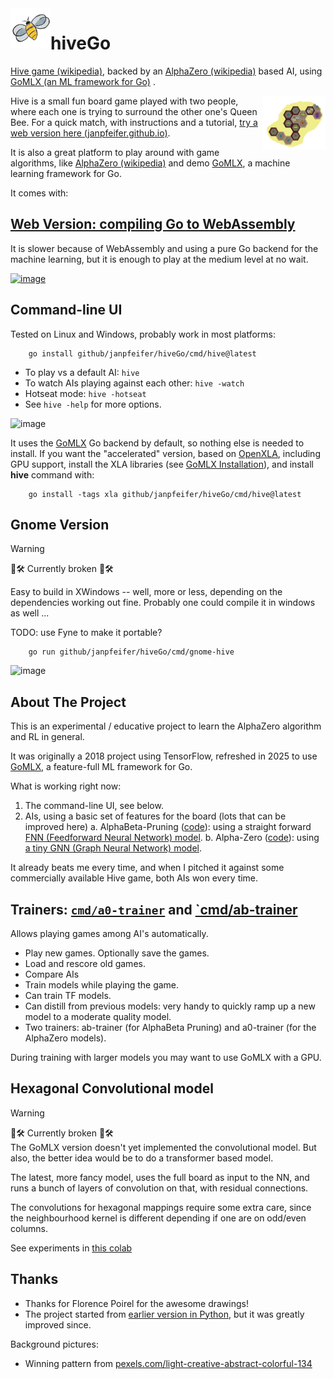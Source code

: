 <img align="left" src="images/Queen.png" alt="Queen Bee" width="64px"/>

# hiveGo <br/>

[Hive game (wikipedia)](https://en.wikipedia.org/wiki/Hive_(game)), backed by an [AlphaZero (wikipedia)](https://en.wikipedia.org/wiki/AlphaZero) 
based AI, using [GoMLX (an ML framework for Go)](https://github.com/gomlx/gomlx) .

<a href="https://janpfeifer.github.io/hiveGo/www/hive/"><img align="right" src="www/hive/assets/endgame.png" alt="Ant" width="100px"/></a>

Hive is a small fun board game played with two people, where each one is trying to surround the other one's Queen Bee.
For a quick match, with instructions and a tutorial, 
[try a web version here (janpfeifer.github.io)](https://janpfeifer.github.io/hiveGo/www/hive/).

It is also a great platform to play around with game algorithms, like [AlphaZero (wikipedia)](https://en.wikipedia.org/wiki/AlphaZero) and demo [GoMLX](https://github.com/gomlx/gomlx),
a machine learning framework for Go.

It comes with:

## [Web Version: compiling Go to WebAssembly](https://janpfeifer.github.io/hiveGo/www/hive/)

It is slower because of WebAssembly and using a pure Go backend for the machine learning, but it is enough to play at the medium level at no wait.

<a href="https://janpfeifer.github.io/hiveGo/www/hive/"><img src="https://github.com/user-attachments/assets/d6531652-bb46-4cbb-b6e1-ef9088354374" alt="image" width="800" height="600"></a>

## Command-line UI

Tested on Linux and Windows, probably work in most platforms:

```
    go install github/janpfeifer/hiveGo/cmd/hive@latest
```

* To play vs a default AI: `hive`
* To watch AIs playing against each other: `hive -watch`
* Hotseat mode: `hive -hotseat`
* See `hive -help` for more options.

![image](https://github.com/user-attachments/assets/f67d8ad5-f047-4154-843e-4319aa55b794)

It uses the [GoMLX](https://github.com/gomlx/gomlx) Go backend  by default, so nothing else is needed to install. 
If you want the "accelerated" version, based on [OpenXLA](https://openxla.org/), including GPU support, install the XLA
libraries (see [GoMLX Installation](https://github.com/gomlx/gomlx?tab=readme-ov-file#installation)), and install **hive** command with:

```
    go install -tags xla github/janpfeifer/hiveGo/cmd/hive@latest
```


## Gnome Version

> [!WARNING]
> 🚧🛠 Currently broken 🚧🛠 <br/>

Easy to build in XWindows -- well, more or less, depending on the dependencies working out fine. Probably one could compile it in windows as well ... 

TODO: use Fyne to make it portable?

```
    go run github/janpfeifer/hiveGo/cmd/gnome-hive
```

![image](https://github.com/user-attachments/assets/87fe827c-14b8-4367-91d9-98a9be067f89)

## About The Project

This is an experimental / educative project to learn the AlphaZero algorithm and RL in general.

It was originally a 2018 project using TensorFlow, refreshed in 2025 to use [GoMLX](https://github.com/gomlx/gomlx),
a feature-full ML framework for Go.

What is working right now:

1. The command-line UI, see below.
2. AIs, using a basic set of features for the board (lots that can be improved here)
   a. AlphaBeta-Pruning ([code](https://github.com/janpfeifer/hiveGo/blob/main/internal/searchers/alphabeta/alphabeta.go)): 
      using a straight forward [FNN (Feedforward Neural Network) model](https://github.com/janpfeifer/hiveGo/blob/main/internal/ai/gomlx/fnn.go).
   b. Alpha-Zero ([code](https://github.com/janpfeifer/hiveGo/blob/main/internal/searchers/mcts/mcts.go)): 
      using [a tiny GNN (Graph Neural Network) model](https://github.com/janpfeifer/hiveGo/blob/main/internal/ai/gomlx/alphazerofnn.go).

It already beats me every time, and when I pitched it against some commercially available Hive game, both AIs won
every time.

## Trainers: [`cmd/a0-trainer`](https://github.com/janpfeifer/hiveGo/tree/main/cmd/a0-trainer) and [`cmd/ab-trainer](https://github.com/janpfeifer/hiveGo/tree/main/cmd/ab-trainer)

Allows playing games among AI's automatically. 

* Play new games. Optionally save the games.
* Load and rescore old games.
* Compare AIs
* Train models while playing the game.
* Can train TF models.
* Can distill from previous models: very handy to quickly ramp up a new model to a moderate quality model.
* Two trainers: ab-trainer (for AlphaBeta Pruning) and a0-trainer (for the AlphaZero models).

During training with larger models you may want to use GoMLX with a GPU.

## Hexagonal Convolutional model

> [!WARNING]
> 🚧🛠 Currently broken 🚧🛠 <br/>
> The GoMLX version doesn't yet implemented the convolutional model.
> But also, the better idea would be to do a transformer based model.

The latest, more fancy model, uses the full board as input to the NN, and
runs a bunch of layers of convolution on that, with residual connections.

The convolutions for hexagonal mappings require some extra care, since the
neighbourhood kernel is different depending if one are on odd/even columns.

See experiments in [this colab](https://colab.research.google.com/drive/1r4P5Uc3S5Lw3sznEVMrbF3H9HkskZH6S)

## Thanks

* Thanks for Florence Poirel for the awesome drawings!
* The project started from [earlier version in Python](https://github.com/makatony/hiveAI), but it was greatly improved since.

Background pictures:
* Winning pattern from [pexels.com/light-creative-abstract-colorful-134](https://www.pexels.com/photo/light-creative-abstract-colorful-134/)

